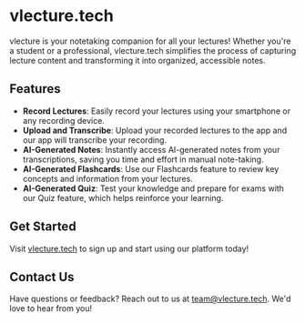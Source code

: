 # vlecture.tech

vlecture is your notetaking companion for all your lectures! Whether you're a student or a professional, vlecture.tech simplifies the process of capturing lecture content and transforming it into organized, accessible notes.

## Features

- **Record Lectures**: Easily record your lectures using your smartphone or any recording device.
- **Upload and Transcribe**: Upload your recorded lectures to the app and our app will transcribe your recording.
- **AI-Generated Notes**: Instantly access AI-generated notes from your transcriptions, saving you time and effort in manual note-taking.
- **AI-Generated Flashcards**: Use our Flashcards feature to review key concepts and information from your lectures.
- **AI-Generated Quiz**: Test your knowledge and prepare for exams with our Quiz feature, which helps reinforce your learning.

## Get Started

Visit [vlecture.tech](https://www.vlecture.tech) to sign up and start using our platform today!

## Contact Us

Have questions or feedback? Reach out to us at [team@vlecture.tech](mailto:team@vlecture.tech). We'd love to hear from you!
